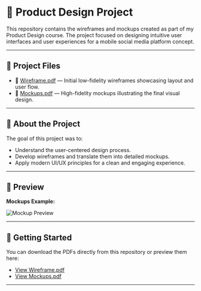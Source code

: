 # 📱 Product Design Project

This repository contains the wireframes and mockups created as part of my Product Design course. The project focused on designing intuitive user interfaces and user experiences for a mobile social media platform concept.

---

## 📂 Project Files

- 📄 [Wireframe.pdf](./Wireframe.pdf) — Initial low-fidelity wireframes showcasing layout and user flow.
- 📄 [Mockups.pdf](./Mockups.pdf) — High-fidelity mockups illustrating the final visual design.

---

## 📌 About the Project

The goal of this project was to:

- Understand the user-centered design process.
- Develop wireframes and translate them into detailed mockups.
- Apply modern UI/UX principles for a clean and engaging experience.

---

## 📸 Preview

**Mockups Example:**

![Mockup Preview](https://github.com/user-attachments/assets/cb2f8b6d-1ca8-406b-b0ed-50cee20b89ab)

---

## 🚀 Getting Started

You can download the PDFs directly from this repository or preview them here:

- [View Wireframe.pdf](./Wireframe.pdf)
- [View Mockups.pdf](./Mockups.pdf)

---
